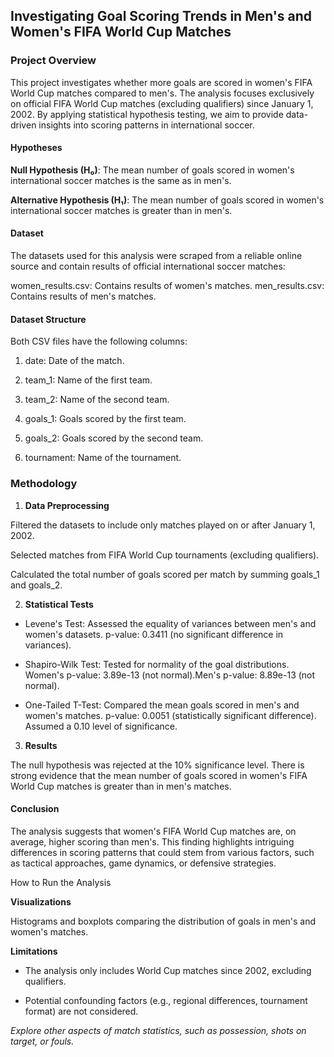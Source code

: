## Investigating Goal Scoring Trends in Men's and Women's FIFA World Cup Matches

### Project Overview

This project investigates whether more goals are scored in women's FIFA World Cup matches compared to men's. The analysis focuses exclusively on official FIFA World Cup matches (excluding qualifiers) since January 1, 2002. By applying statistical hypothesis testing, we aim to provide data-driven insights into scoring patterns in international soccer.

#### Hypotheses

**Null Hypothesis (H₀)**: The mean number of goals scored in women's international soccer matches is the same as in men's.

**Alternative Hypothesis (H₁)**: The mean number of goals scored in women's international soccer matches is greater than in men's.

#### Dataset

The datasets used for this analysis were scraped from a reliable online source and contain results of official international soccer matches:

women_results.csv: Contains results of women's matches.
men_results.csv: Contains results of men's matches.

#### Dataset Structure

Both CSV files have the following columns:

1. date: Date of the match.

2. team_1: Name of the first team.

3. team_2: Name of the second team.

4. goals_1: Goals scored by the first team.

5. goals_2: Goals scored by the second team.

6. tournament: Name of the tournament.

### Methodology

1. **Data Preprocessing**

Filtered the datasets to include only matches played on or after January 1, 2002.

Selected matches from FIFA World Cup tournaments (excluding qualifiers).

Calculated the total number of goals scored per match by summing goals_1 and goals_2.

2. **Statistical Tests**

- Levene's Test: Assessed the equality of variances between men's and women's datasets. p-value: 0.3411 (no significant difference in variances).

- Shapiro-Wilk Test: Tested for normality of the goal distributions. Women's p-value: 3.89e-13 (not normal).Men's p-value: 8.89e-13 (not normal).

- One-Tailed T-Test: Compared the mean goals scored in men's and women's matches. p-value: 0.0051 (statistically significant difference). Assumed a 0.10 level of significance.

3. **Results**

The null hypothesis was rejected at the 10% significance level. There is strong evidence that the mean number of goals scored in women's FIFA World Cup matches is greater than in men's matches.

#### Conclusion

The analysis suggests that women's FIFA World Cup matches are, on average, higher scoring than men's. This finding highlights intriguing differences in scoring patterns that could stem from various factors, such as tactical approaches, game dynamics, or defensive strategies.

How to Run the Analysis


**Visualizations**

Histograms and boxplots comparing the distribution of goals in men's and women's matches.

**Limitations**

- The analysis only includes World Cup matches since 2002, excluding qualifiers.

- Potential confounding factors (e.g., regional differences, tournament format) are not considered.

*Explore other aspects of match statistics, such as possession, shots on target, or fouls.*
